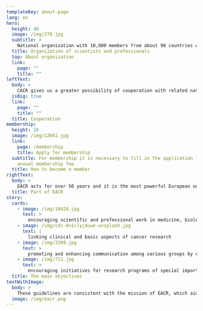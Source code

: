 ```yaml
---
templateKey: about-page
lang: en
hero:
  height: 40
  image: /img/278.jpg
  subtitle: >
    National organization with 10,000 members from about 90 countries worldwide
  title: Organization of scientists and professionals
  top: About organization
  link:
    page: ""
    title: ""
leftText:
  body: >
    CACR gives us a greater possibility of cooperation with related national organizations for cancer research in other countries in Europe and the world (BACR, ASEICA, MOT, AACR, etc.). In addition, we wish to strengthen connections between members of EACR in Croatia, but primarily to link researchers and as the Society to gain recognition in the field of cancer research as well as to enhance accessibility of the Society for young researchers.
  isBig: true
  link:
    page: ""
    title: ""
  title: Cooperation
membership:
  height: 28
  image: /img/12661.jpg
  link:
    page: /membership
    title: Apply for membership
  subtitle: For membership it is necessary to fill in the application form and send proof of payment for
    annual membership fee
  title: How to become a member
rightText:
  body: >
    EACR acts for over 50 years and it is the most powerful European non-profit professional organization that covers both clinical and basic aspects of cancer research. Today there are over 10,000 members from about 90 countries worldwide. Membership of EACR forms individual members and national societies. There are over 200 members from Croatia registered to EACR, and Croatia is the only follower of the countries of the former state that has managed to keep representatives in the EACR Council.
  title: Part of EACR
story:
  cards:
    - image: /img/18424.jpg
      text: >
        encouraging scientific and professional work in medicine, biology, biochemistry and related fields of science related to cancer research
    - image: /img/cdc-0n1clyj4uwe-unsplash.jpg
      text: |
        linking clinical and basic aspects of cancer research 
    - image: /img/3389.jpg
      text: >
        promoting and enhancing communication among various groups by encouraging multidisciplinary program
    - image: /img/711.jpg
      text: >
        encouraging initiatives for research programs of special importance to the area of cancer
  title: The main objectives
textWithImage:
  body: >
    These guidelines are consistent with the mission of EACR, which aims to promote basic research with clearer directions to the prevention and treatment and care of cancer patients and whose members are active scientist, students, Emeriti, notables in areas related in any way with cancer, different aspects of cancer research, applications research and management.
  image: /img/eacr.png
---
```

